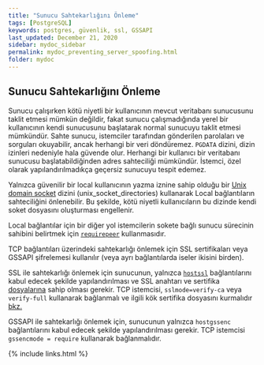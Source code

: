 ```yaml
---
title: "Sunucu Sahtekarlığını Önleme"
tags: [PostgreSQL]
keywords: postgres, güvenlik, ssl, GSSAPI
last_updated: December 21, 2020
sidebar: mydoc_sidebar
permalink: mydoc_preventing_server_spoofing.html
folder: mydoc
---
```


## Sunucu Sahtekarlığını Önleme

Sunucu çalışırken kötü niyetli bir kullanıcının mevcut veritabanı sunucusunu taklit etmesi mümkün değildir, fakat sunucu çalışmadığında yerel bir kullanıcının kendi sunucusunu başlatarak normal sunucuyu taklit etmesi mümkündür. Sahte sunucu, istemciler tarafından gönderilen parolaları ve sorguları okuyabilir, ancak herhangi bir veri döndüremez. ``PGDATA`` dizini, dizin izinleri nedeniyle hala güvende olur. Herhangi bir kullanıcı bir veritabanı sunucusu başlatabildiğinden adres sahteciliği mümkündür. İstemci, özel olarak yapılandırılmadıkça geçersiz sunucuyu tespit edemez.

Yalnızca güvenilir bir local kullanıcının yazma iznine sahip olduğu bir [Unix domain socket](https://www.postgresql.org/docs/current/runtime-config-connection.html#GUC-UNIX-SOCKET-DIRECTORIES) dizini (unix_socket_directories) kullanarak Local bağlantıların sahteciliğini önlenebilir. Bu şekilde, kötü niyetli kullanıcıların bu dizinde kendi soket dosyasını oluşturması engellenir.

Local bağlantılar için bir diğer yol istemcilerin sokete bağlı sunucu sürecinin sahibini belirtmek için [`requirepeer`](https://www.postgresql.org/docs/current/libpq-connect.html#LIBPQ-CONNECT-REQUIREPEER) kullanmasıdır.

TCP bağlantıları üzerindeki sahtekarlığı önlemek için SSL sertifikaları veya GSSAPI şifrelemesi kullanılır (veya ayrı bağlantılarda iseler ikisini birden).

SSL ile sahtekarlığı önlemek için sunucunun, yalnızca [`hostssl`](https://www.postgresql.org/docs/current/auth-pg-hba-conf.html) bağlantılarını kabul edecek şekilde yapılandırılması ve SSL anahtarı ve sertifika [dosyalarına](https://www.postgresql.org/docs/current/ssl-tcp.html) sahip olması gerekir. TCP istemcisi, `sslmode=verify-ca` veya `verify-full` kullanarak bağlanmalı ve ilgili kök sertifika dosyasını kurmalıdır [bkz.](https://www.postgresql.org/docs/current/ssl-tcp.html)

GSSAPI ile sahtekarlığı önlemek için, sunucunun yalnızca `hostgssenc` bağlantılarını kabul edecek şekilde yapılandırılması gerekir. TCP istemcisi `gssencmode = require` kullanarak bağlanmalıdır.

{% include links.html %}
